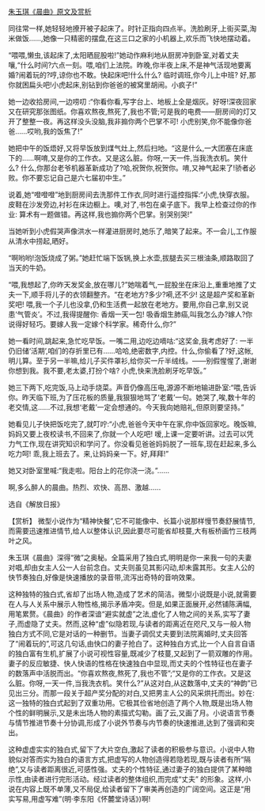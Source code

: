 [朱玉琪《晨曲》原文及赏析](https://www.vrrw.net/wx/15324.html)

同往常一样,她轻轻地撩开被子起床了。时针正指向四点半。洗脸刷牙,上街买菜,淘米做饭……,她像一只精密的摆盘,在这三口之家的小机器上,欢乐而飞快地摆动着。

“喂喂,懒虫,该起床了,太阳晒屁股啦!”她动作麻利地从厨房冲到卧室,对着丈夫嚷,“什么时间?六点一刻。喂,咱们上法院。昨晚,你半夜上床,不是神气活现地要离婚?闹着玩的?哼,谅你也不敢。快起床吧!什么什么? 临时调班,你今儿上中班? 好,那你就困扁头吧!小虎起床,别钻到你爸爸的被窝里胡闹。小疯子!”

她一边收拾房间,一边唠叨 :“你看你看,写字台上、地板上全是烟灰。好呀!深夜回家又在研究那张图纸。你喜欢熬夜,熬死了,我也不管;可是我的电费——厨房间的灯又开了整整一夜。再这样没头没脑,我非搧你两个巴掌不可! 小虎别笑,你不能像你爸爸……哎哟,我的饭焦了!”

她把中午的饭焐好,又将早饭放到煤气灶上,然后扫地。“这是什么,一大团塞在床底下的……啊唷,又是你的工作衣。又是这么脏。你呀,一天一件,当我洗衣机。笑什么? 什么,你那台老爷机器革新成功了?哈,祝贺你,祝贺你。唷,又神气起来了!骄者必败。你不要忘记自己是六七届初中生。”

说着,她“噔噔噔”地到厨房间去洗那件工作衣,同时进行遥控指挥:“小虎,快穿衣服。皮鞋在沙发旁边,衬衫在床边橱上。噢,对了,书包在桌子底下。我早上检查过你的作业: 算术有一题做错。再这样,我也搧你两个巴掌。别哭别哭!”

当她听到小虎假哭声像洪水一样灌进厨房时,她乐了,暗笑了起来。不一会儿,工作服从清水中捞起,晒好。

“啊哟哟!泡饭烧成了粥。”她赶忙端下饭锅,换上水壶,拔腿去买三根油条,顺路取回了当天的牛奶。

“喂,我想起了,你昨天发奖金,放在哪儿?”她喘着气,一屁股坐在床沿上,重重地推了丈夫一下,顺手将儿子的衣领翻整齐。“在老地方?多少?嗬,还不少! 这是超产奖和革新奖吧! 喂,我一个子儿也没拿,仍和生活费一起放在老地方。要用,你自己拿,别又说患‘气管炎’。不过,我得提醒你: 香烟一天一包! 吸香烟生肺癌,叫我怎么办?嫁人?你说得好轻巧。要嫁人我一定嫁个科学家。稀奇什么,你?”

她一看时间,跳起来,急忙吃早饭。一嘴二用,边吃边嘀咕:“这奖金,我考虑好了: 一半仍旧储‘活期’,咱们的存折里已有……哈哈,绝密数字,内控。什么,你偷看了?好,这帐,明儿算。至于另一半嘛,给儿子买件罩衫,给你买一斤半绒线。——别假惺惺了,谢谢你想到我。我不要,老太婆,打扮个啥? 小虎,快来洗脸刷牙吃早饭。”

她三下两下,吃完饭,马上动手烧菜。声音仍像高压电,源源不断地输进卧室:“喂,告诉你。昨天临下班,为了压花板的质量,我狠狠地骂了‘老戴’一句。她哭了,唉,数十年的老交情,这……不过,我想‘老戴’一定会想通的。今天我向她赔礼,但原则要坚持。”

她看见儿子快把饭吃完了,就叮咛:“小虎,爸爸今天中午在家,你中饭回家吃。晚饭嘛,妈妈又要上夜校读书,不回来了,你就一个人吃吧! 嗳,上课一定要听讲。过去可以凭力气工作,现在讲究知识和学问了。你没看见爸爸妈妈脱了一班车,现在赶起来,多么吃力呵! 乖,我上班去了。来,让妈妈亲一下。好,拜拜!”

她又对卧室里喊:“我走啦。阳台上的花你浇一浇。”……

啊,多么醉人的晨曲。热烈、欢快、高昂、激越……

选自《解放日报》



【赏析】 微型小说作为“精神快餐”,它不可能像中、长篇小说那样慢节奏舒展情节,而需要迅速推进情节,给人以整体认识,因此要尽可能省却枝蔓,大有板桥画竹三枝两叶之风。

朱玉琪《晨曲》深得“微”之奥秘。全篇采用了独白式,明明是你一来我一句的夫妻对唱,却由女主人公一人台前念白。丈夫则虽见其影闪动,却未露其形。女主人公的快节奏独白,好像是快速播放的录音带,流泻出奇特的音响效果。

这种独特的独白式,省却了出场人物,造成了艺术的简洁。微型小说既是小说,就需要在人与人关系中展示人物性格,揭示矛盾冲突。但是,如果正面展开,必然铺陈满幅,用笔累赘。《晨曲》的作者深谙“避实就虚”之法,虚化了人物之间的关系,实写了妻子,而虚隐了丈夫。然而,这种“虚”似隐若现,与读者的距离近在咫尺,又与一般人物独白方式不同,它是对话的一种删节。当妻子调侃丈夫要到法院离婚时,丈夫回答了“闹着玩的”,可这几句话,由快口的妻子抢白了。这种独白方式,比一个人自言自语的独白富有生机,扩展了小说可视性容量,既减少了枝蔓,又起到了一箭双雕的作用。妻子的反应敏捷、快人快语的性格在快速独白中显现,而丈夫的个性特征也在妻子的数落声中活脱而出。“你喜欢熬夜,熬死了,我也不管”;“又是你的工作衣。又是这么脏。你呀,一天一件,当我洗衣机。笑什么?”从这对白,从这数落中,丈夫的“神韵”已见出三分。而那一段关于超产奖分配的对白,又把男主人公的风采烘托而出。妙在:这一独特的独白式起到了双重功用。它极其俭省地创造了两个人物,既是出场人物个性的鲜明展示,又是未出场人物的素描式勾勒。画了云,又画了月。小说语言节奏与情节推进节奏十分协调,形成了小说外节奏与内节奏的快速推进,达到了强调和突出。

这种虚虚实实的独白式,留下了大片空白,激起了读者的积极参与意识。小说中人物貌似对答而实为独白的语言方式,把虚写的人物创造得若隐若现,既与读者有所“隔绝”,又与读者距离很近,可感性强。丈夫的个性特征,通过妻子的独白提供了某种暗示性,由读者进行完形活动。经过读者的整体组织,而完成“丈夫” 的形象。这样,小说在内容上既不单薄,又不局促,给读者留下了审美再创造的广阔空间。这正是“用实写易,用虚写难”(明·李东阳《怀麓堂诗话》)啊!

